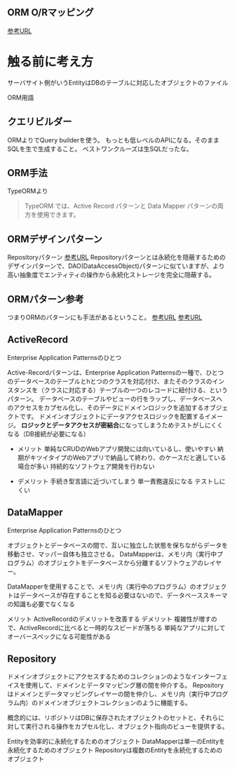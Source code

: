 ## ORM O/Rマッピング
[参考URL](https://e-words.jp/w/O-R%E3%83%9E%E3%83%83%E3%83%94%E3%83%B3%E3%82%B0.html)

# 触る前に考え方

サーバサイト側がいうEntityはDBのテーブルに対応したオブジェクトのファイル

ORM用語

## クエリビルダー

ORMよりでQuery builderを使う。
もっとも低レベルのAPIになる。そのままSQLを生で生成すること。
ベストワンクルーズは生SQLだったな。


## ORM手法

TypeORMより
>TypeORM では、Active Record パターンと Data Mapper パターンの両方を使用できます。

## ORMデザインパターン

Repositoryパターン
[参考URL](https://qiita.com/mikesorae/items/ff8192fb9cf106262dbf)
Repositoryパターンとは永続化を隠蔽するためのデザインパターンで、DAO(DataAccessObject)パターンに似ていますが、より高い抽象度でエンティティの操作から永続化ストレージを完全に隠蔽する。


## ORMパターン参考
つまりORMのパターンにも手法があるということ。
[参考URL](https://zenn.dev/yum3/articles/t_orm_kinds_research)
[参考URL](https://www.kanzennirikaisita.com/posts/data-access-patterns)

## ActiveRecord
Enterprise Application Patternsのひとつ

Active-Recordパターンは、Enterprise Application Patternsの一種で、ひとつのデータベースのテーブルとhとつのクラスを対応付け、またそのクラスのインスタンスを（クラスに対応する）テーブルの一つのレコードに紐付ける、というパターン。
データベースのテーブルやビューの行をラップし、データベースへのアクセスをカプセル化し、そのデータにドメインロジックを追加するオブジェクトです。
ドメインオブジェクトにデータアクセスロジックを配置するイメージ。
**ロジックとデータアクセスが密結合**になってしまうためテストがしにくくなる（DB接続が必要になる）

- メリット
単純なCRUDのWebアプリ開発には向いているし、使いやすい
納期がキツイタイプのWebアプリで納品して終わり、のケースだと適している場合が多い
持続的なソフトウェア開発を行わない

- デメリット
手続き型言語に近づいてしまう
単一責務違反になる
テストしにくい

## DataMapper
Enterprise Application Patternsのひとつ

オブジェクトとデータベースの間で、互いに独立した状態を保ちながらデータを移動させ、マッパー自体も独立させる。
DataMapperは、メモリ内（実行中プログラム）のオブジェクトをデータベースから分離するソフトウェアのレイヤー。

DataMapperを使用することで、メモリ内（実行中のプログラム）のオブジェクトはデータベースが存在することを知る必要はないので、データベーススキーマの知識も必要でなくなる

メリット
ActiveRecordのデメリットを改善する
デメリット
複雑性が増すので、ActiveRecordに比べると一時的なスピードが落ちる
単純なアプリに対してオーバースペックになる可能性がある

## Repository

ドメインオブジェクトにアクセスするためのコレクションのようなインターフェイスを使用して、ドメインとデータマッピング層の間を仲介する。
Repositoryはドメインとデータマッピングレイヤーの間を仲介し、メモリ内（実行中プログラム内）のドメインオブジェクトコレクションのように機能する。

概念的には、リポジトリはDBに保存されたオブジェクトのセットと、それらに対して実行される操作をカプセル化し、オブジェクト指向のビューを提供する。


Entityを効率的に永続化するためのオブジェクト
DataMapperは単一のEntityを永続化するためのオブジェクト
Repositoryは複数のEntityを永続化するためのオブジェクト